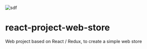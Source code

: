 ![sdf](http://jpsierens.com/wp-content/uploads/2016/06/react-eco-wp.gif)

# react-project-web-store

Web project based on React / Redux, to create a simple web store
